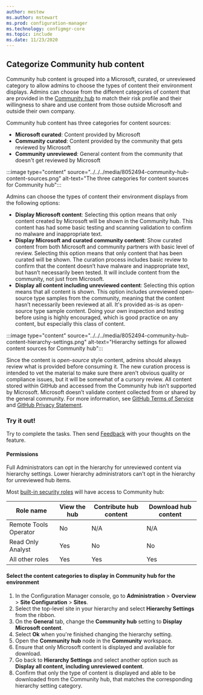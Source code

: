 ```yaml
---
author: mestew
ms.author: mstewart
ms.prod: configuration-manager
ms.technology: configmgr-core
ms.topic: include
ms.date: 11/23/2020
---
```


## <a name="bkmk_hub"></a> Categorize Community hub content

<!--8052494-->
Community hub content is grouped into a Microsoft, curated, or unreviewed category to allow admins to choose the types of content their environment displays. Admins can choose from the different categories of content that are provided in the [Community hub](../../../../servers/manage/community-hub.md) to match their risk profile and their willingness to share and use content from those outside Microsoft and outside their own company.

Community hub content has three categories for content sources:
- **Microsoft curated**: Content provided by Microsoft
- **Community curated**: Content provided by the community that gets reviewed by Microsoft
- **Community unreviewed**: General content from the community that doesn't get reviewed by Microsoft


:::image type="content" source="../../../media/8052494-community-hub-content-sources.png" alt-text="The three categories for content sources for Community hub":::


Admins can choose the types of content their environment displays from the following options:

- **Display Microsoft content**: Selecting this option means that only content created by Microsoft will be shown in the Community hub. This content has had some basic testing and scanning validation to confirm no malware and inappropriate text.
- **Display Microsoft and curated community content**: Show curated content from both Microsoft and community partners with basic level of review. Selecting this option means that only content that has been curated will be shown. The curation process includes basic review to confirm that the content doesn’t have malware and inappropriate text, but hasn’t necessarily been tested. It will include content from the community, not just from Microsoft.
- **Display all content including unreviewed content**:  Selecting this option means that all content is shown. This option includes unreviewed open-source type samples from the community, meaning that the content hasn’t necessarily been reviewed at all. It's provided as-is as open-source type sample content. Doing your own inspection and testing before using is highly encouraged, which is good practice on any content, but especially this class of content.

:::image type="content" source="../../../media/8052494-community-hub-content-hierarchy-settings.png" alt-text="Hierarchy settings for allowed content sources for Community hub":::

Since the content is *open-source* style content, admins should always review what is provided before consuming it. The new curation process is intended to vet the material to make sure there aren't obvious quality or compliance issues, but it will be somewhat of a cursory review. All content stored within GitHub and accessed from the Community hub isn’t supported by Microsoft. Microsoft doesn’t validate content collected from or shared by the general community. For more information, see [GitHub Terms of Service](https://help.github.com/terms) and [GitHub Privacy Statement](https://help.github.com/privacy).

### Try it out!

Try to complete the tasks. Then send [Feedback](../../technical-preview-2003.md#bkmk_feedback) with your thoughts on the feature.

#### Permissions

Full Administrators can opt in the hierarchy for unreviewed content via hierarchy settings. Lower hierarchy administrators can't opt in the hierarchy for unreviewed hub items.

Most [built-in security roles](../../../../understand/fundamentals-of-role-based-administration.md) will have access to Community hub: 

|Role name|View the hub| Contribute hub content|Download hub content|
|---|---|---|---|
|Remote Tools Operator|No|N/A|N/A|
|Read Only Analyst|Yes|No|No|
|All other roles|Yes|Yes|Yes|

#### Select the content categories to display in Community hub for the environment

1. In the Configuration Manager console, go to **Administration** > **Overview** > **Site Configuration** > **Sites**.
1. Select the top-level site in your hierarchy and select **Hierarchy Settings** from the ribbon.
1. On the **General** tab, change the **Community hub** setting to **Display Microsoft content**.
1. Select **Ok** when you're finished changing the hierarchy setting.
1. Open the **Community hub** node in the **Community** workspace.
1. Ensure that only Microsoft content is displayed and available for download.
1. Go back to **Hierarchy Settings** and select another option such as **Display all content, including unreviewed content**.
1. Confirm that only the type of content is displayed and able to be downloaded from the Community hub, that matches the corresponding hierarchy setting category.
